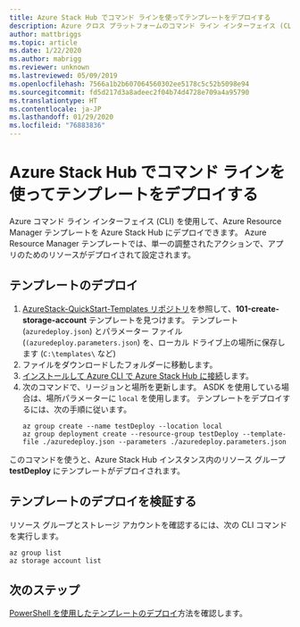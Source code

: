 ```yaml
---
title: Azure Stack Hub でコマンド ラインを使ってテンプレートをデプロイする
description: Azure クロス プラットフォームのコマンド ライン インターフェイス (CLI) を使用して、Azure Stack Hub にテンプレートをデプロイする方法を学習します。
author: mattbriggs
ms.topic: article
ms.date: 1/22/2020
ms.author: mabrigg
ms.reviewer: unknown
ms.lastreviewed: 05/09/2019
ms.openlocfilehash: 7566a1b2b607064560302ee5178c5c52b5098e94
ms.sourcegitcommit: fd5d217d3a8adeec2f04b74d4728e709a4a95790
ms.translationtype: HT
ms.contentlocale: ja-JP
ms.lasthandoff: 01/29/2020
ms.locfileid: "76883836"
---
```

# <a name="deploy-a-template-with-the-command-line-in-azure-stack-hub"></a>Azure Stack Hub でコマンド ラインを使ってテンプレートをデプロイする

Azure コマンド ライン インターフェイス (CLI) を使用して、Azure Resource Manager テンプレートを Azure Stack Hub にデプロイできます。 Azure Resource Manager テンプレートでは、単一の調整されたアクションで、アプリのためのリソースがデプロイされて設定されます。

## <a name="deploy-template"></a>テンプレートのデプロイ

1. [AzureStack-QuickStart-Templates リポジトリ](https://aka.ms/AzureStackGitHub)を参照して、**101-create-storage-account** テンプレートを見つけます。 テンプレート (`azuredeploy.json`) とパラメーター ファイル (`(azuredeploy.parameters.json`) を、ローカル ドライブ上の場所に保存します (`C:\templates\` など)
2. ファイルをダウンロードしたフォルダーに移動します。 
3. [インストールして Azure CLI で Azure Stack Hub に接続](azure-stack-version-profiles-azurecli2.md)します。
4. 次のコマンドで、リージョンと場所を更新します。 ASDK を使用している場合は、場所パラメーターに `local` を使用します。 テンプレートをデプロイするには、次の手順に従います。
    ```azurecli
    az group create --name testDeploy --location local
    az group deployment create --resource-group testDeploy --template-file ./azuredeploy.json --parameters ./azuredeploy.parameters.json
    ```

このコマンドを使うと、Azure Stack Hub インスタンス内のリソース グループ **testDeploy** にテンプレートがデプロイされます。

## <a name="validate-template-deployment"></a>テンプレートのデプロイを検証する

リソース グループとストレージ アカウントを確認するには、次の CLI コマンドを実行します。

```azurecli
az group list
az storage account list
```

## <a name="next-steps"></a>次のステップ

[PowerShell を使用したテンプレートのデプロイ](azure-stack-deploy-template-powershell.md)方法を確認します。
